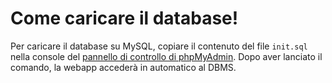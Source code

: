 # Come caricare il database!
Per caricare il database su MySQL, copiare il contenuto del file `init.sql` nella console del [pannello di controllo di phpMyAdmin](http://localhost/phpmyadmin/).
Dopo aver lanciato il comando, la webapp accederà in automatico al DBMS.